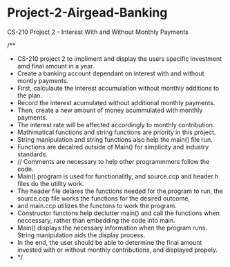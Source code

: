 # Project-2-Airgead-Banking
CS-210 Project 2 - Interest With and Without Monthly Payments

/**
* CS-210 project 2 to impliment and display the users specific investment amd final amount in a year. 
* Create a banking account dependant on interest with and without montly payments.
* First, calculaute the interest accumulation without monthly additions to the plan.
* Record the interest acumulated without additional monthly payments.
* Then, create a new amount of money acummulated with monthly payments.
* The interest rate will be affected accordingly to monthly contribution.
* Mathimatical functions and string functions are priority in this project.
* String manipulation and string functions also help the main() file run.
* Functions are decalred outside of Main() for simplicity and industry standards.
* // Comments are necessary to help other programmmers follow the code. 
* Main() program is used for functionalitly, and source.ccp and header.h files do the utility work.
* The header file delares the functions needed for the program to run, the source.ccp file works the functions for the desired outcome,
* and main.ccp utilizes the functons to work the program.
* Constructor functons help declutter main() and call the functions when neccessary, rather than embedding the code into main.
* Main() displays the necessary information when the program runs. String manipulation aids the display process.
* In the end, the user should be able to determine the final amount invested with or without monthly contributions, and displayed propely.
* */

